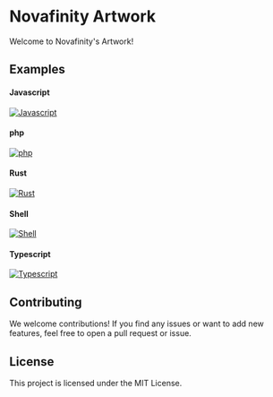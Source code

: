 # Novafinity Artwork

Welcome to Novafinity's Artwork!

## Examples
#### Javascript
[![Javascript](https://github.com/Novafinity/Artwork/tree/main/Badges/Made%20with/javascript.png)](Javascript)
#### php
[![php](https://github.com/Novafinity/Artwork/tree/main/Badges/Made%20with/php.png)](php)
#### Rust
[![Rust](https://github.com/Novafinity/Artwork/tree/main/Badges/Made%20with/rust.png)](Rust)
#### Shell
[![Shell](https://github.com/Novafinity/Artwork/tree/main/Badges/Made%20with/shell.png)](Shell)
#### Typescript
[![Typescript](https://github.com/Novafinity/Artwork/tree/main/Badges/Made%20with/typescript.png)](Typescript)


## Contributing
We welcome contributions! If you find any issues or want to add new features, feel free to open a pull request or issue.

## License
This project is licensed under the MIT License.
